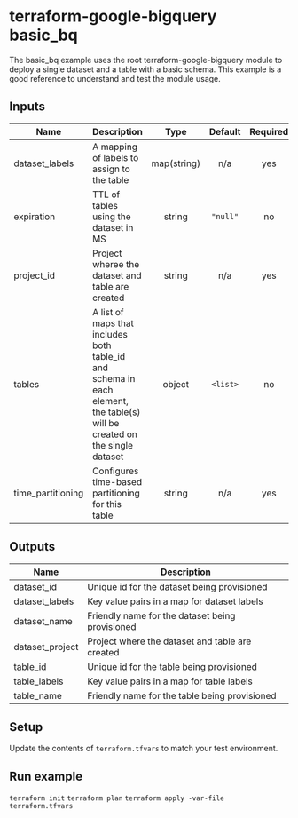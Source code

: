# terraform-google-bigquery basic_bq
The basic_bq example uses the root terraform-google-bigquery module to deploy a single dataset and a table with a basic schema. This example is a good reference to understand and test the module usage.

<!-- BEGINNING OF PRE-COMMIT-TERRAFORM DOCS HOOK -->
## Inputs

| Name | Description | Type | Default | Required |
|------|-------------|:----:|:-----:|:-----:|
| dataset\_labels | A mapping of labels to assign to the table | map(string) | n/a | yes |
| expiration | TTL of tables using the dataset in MS | string | `"null"` | no |
| project\_id | Project wheree the dataset and table are created | string | n/a | yes |
| tables | A list of maps that includes both table_id and schema in each element, the table(s) will be created on the single dataset | object | `<list>` | no |
| time\_partitioning | Configures time-based partitioning for this table | string | n/a | yes |

## Outputs

| Name | Description |
|------|-------------|
| dataset\_id | Unique id for the dataset being provisioned |
| dataset\_labels | Key value pairs in a map for dataset labels |
| dataset\_name | Friendly name for the dataset being provisioned |
| dataset\_project | Project where the dataset and table are created |
| table\_id | Unique id for the table being provisioned |
| table\_labels | Key value pairs in a map for table labels |
| table\_name | Friendly name for the table being provisioned |

<!-- END OF PRE-COMMIT-TERRAFORM DOCS HOOK -->

## Setup
Update the contents of `terraform.tfvars` to match your test environment.

## Run example
`terraform init`
`terraform plan`
`terraform apply -var-file terraform.tfvars`
